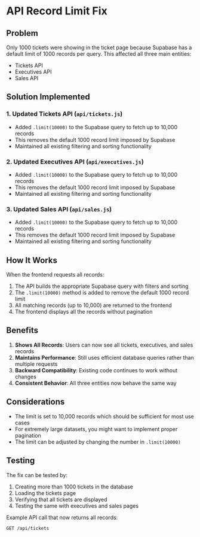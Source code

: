 # API Record Limit Fix

## Problem
Only 1000 tickets were showing in the ticket page because Supabase has a default limit of 1000 records per query. This affected all three main entities:
- Tickets API
- Executives API  
- Sales API

## Solution Implemented

### 1. Updated Tickets API (`api/tickets.js`)
- Added `.limit(10000)` to the Supabase query to fetch up to 10,000 records
- This removes the default 1000 record limit imposed by Supabase
- Maintained all existing filtering and sorting functionality

### 2. Updated Executives API (`api/executives.js`)
- Added `.limit(10000)` to the Supabase query to fetch up to 10,000 records
- This removes the default 1000 record limit imposed by Supabase
- Maintained all existing filtering and sorting functionality

### 3. Updated Sales API (`api/sales.js`)
- Added `.limit(10000)` to the Supabase query to fetch up to 10,000 records
- This removes the default 1000 record limit imposed by Supabase
- Maintained all existing filtering and sorting functionality

## How It Works

When the frontend requests all records:
1. The API builds the appropriate Supabase query with filters and sorting
2. The `.limit(10000)` method is added to remove the default 1000 record limit
3. All matching records (up to 10,000) are returned to the frontend
4. The frontend displays all the records without pagination

## Benefits

1. **Shows All Records**: Users can now see all tickets, executives, and sales records
2. **Maintains Performance**: Still uses efficient database queries rather than multiple requests
3. **Backward Compatibility**: Existing code continues to work without changes
4. **Consistent Behavior**: All three entities now behave the same way

## Considerations

- The limit is set to 10,000 records which should be sufficient for most use cases
- For extremely large datasets, you might want to implement proper pagination
- The limit can be adjusted by changing the number in `.limit(10000)`

## Testing

The fix can be tested by:
1. Creating more than 1000 tickets in the database
2. Loading the tickets page
3. Verifying that all tickets are displayed
4. Testing the same with executives and sales pages

Example API call that now returns all records:
```
GET /api/tickets
```